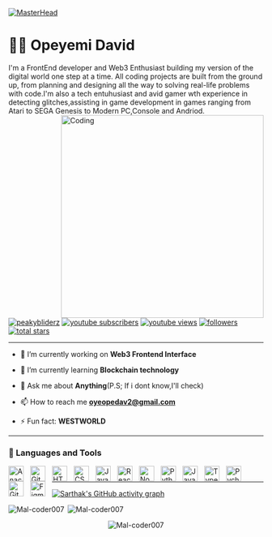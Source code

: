 [![MasterHead](https://1.bp.blogspot.com/-7A4WynwLsMw/XbBpCXG8fHI/AAAAAAAAMt4/uOa1bpLskYgrwGbllhSu2SDj_Mig8SXJQCLcBGAsYHQ/s1600/2000_600px.gif)](https://rishavchanda.io)
# 🏄‍♂️ Opeyemi David

I'm a FrontEnd developer and Web3 Enthusiast building my version of the digital world one step at a time. All coding projects are built from the ground up, from planning and designing all the way to solving real-life problems with code.I'm also a tech entuhusiast and avid gamer wth experience in detecting glitches,assisting in game development in games ranging from Atari to SEGA Genesis to Modern PC,Console and Andriod.
<img align="right" alt="Coding" width="400" src="https://cdn.dribbble.com/users/1162077/screenshots/3848914/programmer.gif">

   <p align="left">
       <a href="https://twitter.com/peakybliderz" target="blank"><img src="https://img.shields.io/twitter/follow/peakybliderz?logo=twitter&style=for-the-badge" alt="peakybliderz" /></a> 
      <a href="https://www.youtube.com/c/Mal-coder007?sub_confirmation=1">
         <img alt="youtube subscribers" title="Subscribe to my YouTube channel" src="https://custom-icon-badges.demolab.com/youtube/channel/subscribers/UC2WHjPDvbE6O328n17ZGcfg?color=%23E05D44&label=SUBSCRIBE&logo=video&logoColor=white&style=for-the-badge&labelColor=CE4630"/></a> 
      <a href="https://www.youtube.com/c/Mal-coder007">
         <img alt="youtube views" title="YouTube views" src="https://custom-icon-badges.demolab.com/youtube/channel/views/UC2WHjPDvbE6O328n17ZGcfg?color=%23E1AD0E&logo=eye&logoColor=white&style=for-the-badge&labelColor=C79600"/></a> 
      <a href="https://github.com/Mal-coder007?tab=followers">
         <img alt="followers" title="Follow me on Github" src="https://custom-icon-badges.demolab.com/github/followers/Mal-coder007?color=236ad3&labelColor=1155ba&style=for-the-badge&logo=person-add&label=Follow&logoColor=white"/></a>
      <a href="https://github.com/Mal-coder007?tab=repositories&sort=stargazers">
         <img alt="total stars" title="Total stars on GitHub" src="https://custom-icon-badges.demolab.com/github/stars/Mal-coder007?color=55960c&style=for-the-badge&labelColor=488207&logo=star"/></a>
   </p>
   
   ---

- 🔭 I’m currently working on **Web3 Frontend Interface**

- 🌱 I’m currently learning **Blockchain technology**

- 💬 Ask me about **Anything**(P.S; If i dont know,I'll check)

- 📫 How to reach me **oyeopedav2@gmail.com**

- ⚡ Fun fact: **WESTWORLD**

---

### 🧰 Languages and Tools


<img align="left" alt="Anaconda" width="30px" style="padding-right:10px;" src="https://cdn.jsdelivr.net/gh/devicons/devicon/icons/anaconda/anaconda-original.svg" />
<img align="left" alt="GitHub" width="30px" style="padding-right:10px;" src="https://cdn.jsdelivr.net/gh/devicons/devicon/icons/github/github-original.svg" />
<img align="left" alt="HTML" width="30px" style="padding-right:10px;" src="https://cdn.jsdelivr.net/gh/devicons/devicon/icons/html5/html5-plain.svg" />
<img align="left" alt="CSS" width="30px" style="padding-right:10px;" src="https://cdn.jsdelivr.net/gh/devicons/devicon/icons/css3/css3-plain.svg" />
<img align="left" alt="JavaScript" width="30px" style="padding-right:10px;" src="https://cdn.jsdelivr.net/gh/devicons/devicon/icons/javascript/javascript-plain.svg" />
<img align="left" alt="React" width="30px" style="padding-right:10px;" src="https://cdn.jsdelivr.net/gh/devicons/devicon/icons/react/react-original.svg" />
<img align="left" alt="NodeJS" width="30px" style="padding-right:10px;" src="https://cdn.jsdelivr.net/gh/devicons/devicon/icons/nodejs/nodejs-original.svg" />
<img align="left" alt="Python" width="30px" style="padding-right:10px;" src="https://cdn.jsdelivr.net/gh/devicons/devicon/icons/python/python-plain.svg" />
<img align="left" alt="Java" width="30px" style="padding-right:10px;" src="https://cdn.jsdelivr.net/gh/devicons/devicon/icons/java/java-original.svg"/>
<img align="left" alt="TypeScript" width="30px" style="padding-right:10px;" src="https://cdn.jsdelivr.net/gh/devicons/devicon/icons/typescript/typescript-plain.svg" />
<img align="left" alt="Pycharm" width="30px" style="padding-right:10px;" src="https://cdn.jsdelivr.net/gh/devicons/devicon/icons/pycharm/pycharm-plain-wordmark.svg" />
<img align="left" alt="Git" width="30px" style="padding-right:10px;" src="https://cdn.jsdelivr.net/gh/devicons/devicon/icons/git/git-original.svg" />
<img align="left" alt="Figma" width="30px" style="padding-right:10px;" src="https://cdn.jsdelivr.net/gh/devicons/devicon/icons/figma/figma-original.svg" />
<br />

---

[![Sarthak's GitHub activity graph](https://activity-graph.herokuapp.com/graph?username=Mal-coder007&&theme=xcode)](https://github.com/Mal-coder007)

<p><img align="left" src="https://github-readme-streak-stats.herokuapp.com/?user=Mal-coder007&&theme=tokyonight" alt="Mal-coder007" />&nbsp;<img src="https://github-readme-stats.vercel.app/api/top-langs?username=Mal-coder007&show_icons=true&locale=en&layout=compact&theme=tokyonight" alt="Mal-coder007" /></p>

<p align="center"><img align="center" src="https://github-readme-stats.vercel.app/api?username=Mal-coder007&show_icons=true&locale=en&theme=tokyonight" alt="Mal-coder007" /></p>
